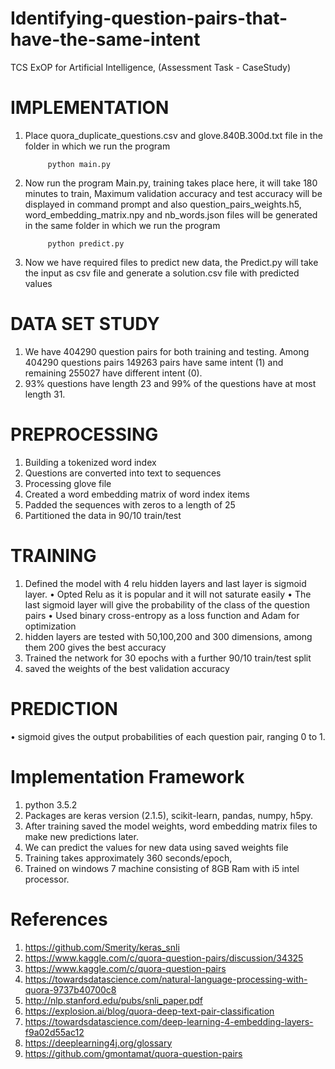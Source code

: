 # Identifying-question-pairs-that-have-the-same-intent
TCS ExOP for Artificial Intelligence, (Assessment Task - CaseStudy)

# IMPLEMENTATION
1.	Place quora_duplicate_questions.csv and glove.840B.300d.txt file in the folder in which we run the program

             python main.py

2.	Now run the program Main.py, training takes place here, it will take 180 minutes to train,
Maximum validation accuracy and test accuracy will be displayed in command prompt and also question_pairs_weights.h5, word_embedding_matrix.npy and nb_words.json files will be generated in the same folder in which we run the program

             python predict.py

3.	Now we have required files to predict new data, the Predict.py will take the input as csv file and generate a solution.csv file with predicted values

# DATA SET STUDY

1.  We have 404290 question pairs for both training and testing. Among 404290 questions pairs 149263 pairs have same intent (1) and remaining 255027 have different intent (0).
2.  93% questions have length 23 and 99% of the questions have at most length 31. 


# PREPROCESSING
1.	Building a tokenized word index
2.	Questions are converted into text to sequences
3.	Processing glove file
4.	Created a word embedding matrix of word index items
5.	Padded the sequences with zeros to a length of 25
6.	Partitioned the data in 90/10 train/test

# TRAINING
1.	Defined the model with 4 relu hidden layers and last layer is sigmoid layer.
•	Opted Relu as it is popular and it will not saturate easily
•	The last sigmoid layer will give the probability of the class of the question pairs
•	 Used binary cross-entropy as a loss function and Adam for optimization
2.	hidden layers are tested with 50,100,200 and 300 dimensions, among them 200 gives the best accuracy
3.	 Trained the network for 30 epochs with a further 90/10 train/test split
4.	saved the weights of the best validation accuracy

# PREDICTION
•	sigmoid gives the output probabilities of each question pair, ranging 0 to 1. 

# Implementation Framework
1.	python 3.5.2
2.	Packages are keras version (2.1.5), scikit-learn, pandas, numpy, h5py.
3.	After training saved the model weights, word embedding matrix files to make new predictions later.
4.	We can predict the values for new data using saved weights file
5.	Training takes approximately 360 seconds/epoch, 
6.  Trained on windows 7 machine consisting of 8GB Ram with i5 intel processor.

# References

1.	https://github.com/Smerity/keras_snli
2.	https://www.kaggle.com/c/quora-question-pairs/discussion/34325
3.	https://www.kaggle.com/c/quora-question-pairs
4.	https://towardsdatascience.com/natural-language-processing-with-quora-9737b40700c8
5.	http://nlp.stanford.edu/pubs/snli_paper.pdf
6.	https://explosion.ai/blog/quora-deep-text-pair-classification
7.	https://towardsdatascience.com/deep-learning-4-embedding-layers-f9a02d55ac12
8.	https://deeplearning4j.org/glossary
9.	https://github.com/gmontamat/quora-question-pairs


